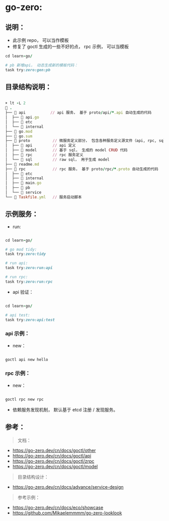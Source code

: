 # go-zero:

## 说明：

- 此示例 repo， 可以当作模板
- 修复了 goctl 生成的一些不好的点， rpc 示例， 可以当模板

```ruby
cd learn-go/

# pb 新增api， 动态生成新的模板代码：
task try:zero:gen:pb

```

## 目录结构说明：

```ruby

➤ lt -L 2
 .
├──  api           // api 服务， 基于 proto/api/*.api 自动生成的代码
│  ├──  api.go
│  ├──  etc
│  └──  internal
├──  go.mod
├──  go.sum
├──  proto          // 微服务定义部分， 包含各种服务定义源文件（api, rpc, sql)
│  ├──  api         // api 定义
│  ├──  model       // 基于 sql， 生成的 model CRUD 代码
│  ├──  rpc         // rpc 服务定义
│  └──  sql         // raw sql， 用于生成 model
├──  readme.md
├──  rpc            // rpc 服务， 基于 proto/rpc/*.proto 自动生成的代码
│  ├──  etc
│  ├──  internal
│  ├──  main.go
│  ├──  pb
│  └──  service
└──  Taskfile.yml   // 服务启动脚本


```

## 示例服务：

- run:

```ruby

cd learn-go/

# go mod tidy:
task try:zero:tidy 

# run api:
task try:zero:run:api

# run rpc:
task try:zero:run:rpc

```

- api 验证：

```ruby

cd learn-go/

# api test:
task try:zero:api:test

```

### api 示例：

- new：

```ruby

goctl api new hello

```

### rpc 示例：

- new：

```ruby

goctl rpc new rpc
```

- 依赖服务发现机制， 默认基于 etcd 注册 / 发现服务。

## 参考：

> 文档：

- https://go-zero.dev/cn/docs/goctl/other
- https://go-zero.dev/cn/docs/goctl/api
- https://go-zero.dev/cn/docs/goctl/zrpc
- https://go-zero.dev/cn/docs/goctl/model

> 目录结构设计：

- https://go-zero.dev/cn/docs/advance/service-design

> 参考示例：

- https://go-zero.dev/cn/docs/eco/showcase
- https://github.com/Mikaelemmmm/go-zero-looklook
